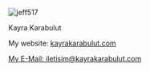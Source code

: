 <p align="left"> <img src="https://komarev.com/ghpvc/?username=jeff517&label=Profile%20views&color=0e75b6&style=flat" alt="jeff517" /> </p>

<p>Kayra Karabulut</p>

<p>My website: <a href="https://www.kayrakarabulut.com">kayrakarabulut.com </p>
<p>My E-Mail: iletisim@kayrakarabulut.com</p>

